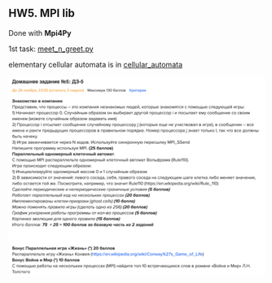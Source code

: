 ## HW5. MPI lib
Done with **Mpi4Py**

1st task: [meet_n_greet.py](meet_n_greet.py)

elementary cellular automata is in [cellular_automata](cellular_automata/)

![task description](task.png)
